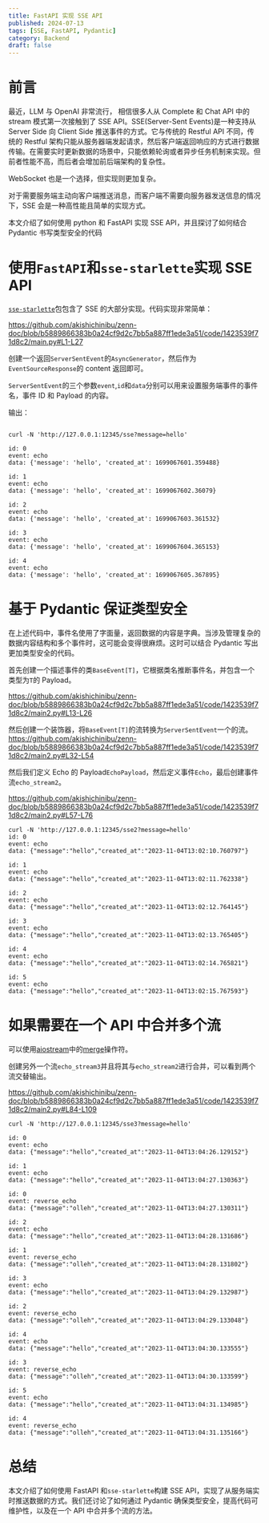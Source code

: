 ```yaml
---
title: FastAPI 实现 SSE API
published: 2024-07-13
tags: [SSE, FastAPI, Pydantic]
category: Backend
draft: false
---
```


# 前言

最近，LLM 与 OpenAI 非常流行， 相信很多人从 Complete 和 Chat API 中的 stream 模式第一次接触到了 SSE API。SSE(Server-Sent Events)是一种支持从 Server Side 向 Client Side 推送事件的方式。它与传统的 Restful API 不同，传统的 Restful 架构只能从服务器端发起请求，然后客户端返回响应的方式进行数据传输。在需要实时更新数据的场景中，只能依赖轮询或者异步任务机制来实现。但前者性能不高，而后者会增加前后端架构的复杂性。

WebSocket 也是一个选择，但实现则更加复杂。

对于需要服务端主动向客户端推送消息，而客户端不需要向服务器发送信息的情况下，SSE 会是一种高性能且简单的实现方式。

本文介绍了如何使用 python 和 FastAPI 实现 SSE API，并且探讨了如何结合 Pydantic 书写类型安全的代码

# 使用`FastAPI`和`sse-starlette`实现 SSE API

[`sse-starlette`](https://github.com/sysid/sse-starlette)包包含了 SSE 的大部分实现。代码实现非常简单：

https://github.com/akishichinibu/zenn-doc/blob/b5889866383b0a24cf9d2c7bb5a887ff1ede3a51/code/1423539f71d8c2/main.py#L1-L27

创建一个返回`ServerSentEvent`的`AsyncGenerator`，然后作为`EventSourceResponse`的 content 返回即可。

`ServerSentEvent`的三个参数`event`,`id`和`data`分别可以用来设置服务端事件的事件名，事件 ID 和 Payload 的内容。

输出：

```shell

curl -N 'http://127.0.0.1:12345/sse?message=hello'

id: 0
event: echo
data: {'message': 'hello', 'created_at': 1699067601.359488}

id: 1
event: echo
data: {'message': 'hello', 'created_at': 1699067602.36079}

id: 2
event: echo
data: {'message': 'hello', 'created_at': 1699067603.361532}

id: 3
event: echo
data: {'message': 'hello', 'created_at': 1699067604.365153}

id: 4
event: echo
data: {'message': 'hello', 'created_at': 1699067605.367895}
```

# 基于 Pydantic 保证类型安全

在上述代码中，事件名使用了字面量，返回数据的内容是字典。当涉及管理复杂的数据内容结构和多个事件时，这可能会变得很麻烦。这时可以结合 Pydantic 写出更加类型安全的代码。

首先创建一个描述事件的类`BaseEvent[T]`，它根据类名推断事件名，并包含一个类型为`T`的 Payload。

https://github.com/akishichinibu/zenn-doc/blob/b5889866383b0a24cf9d2c7bb5a887ff1ede3a51/code/1423539f71d8c2/main2.py#L13-L26

然后创建一个装饰器，将`BaseEvent[T]`的流转换为`ServerSentEvent`一个的流。
https://github.com/akishichinibu/zenn-doc/blob/b5889866383b0a24cf9d2c7bb5a887ff1ede3a51/code/1423539f71d8c2/main2.py#L32-L54

然后我们定义 Echo 的 Payload`EchoPayload`，然后定义事件`Echo`，最后创建事件流`echo_stream2`。

https://github.com/akishichinibu/zenn-doc/blob/b5889866383b0a24cf9d2c7bb5a887ff1ede3a51/code/1423539f71d8c2/main2.py#L57-L76

```shell
curl -N 'http://127.0.0.1:12345/sse2?message=hello'
id: 0
event: echo
data: {"message":"hello","created_at":"2023-11-04T13:02:10.760797"}

id: 1
event: echo
data: {"message":"hello","created_at":"2023-11-04T13:02:11.762338"}

id: 2
event: echo
data: {"message":"hello","created_at":"2023-11-04T13:02:12.764145"}

id: 3
event: echo
data: {"message":"hello","created_at":"2023-11-04T13:02:13.765405"}

id: 4
event: echo
data: {"message":"hello","created_at":"2023-11-04T13:02:14.765821"}

id: 5
event: echo
data: {"message":"hello","created_at":"2023-11-04T13:02:15.767593"}
```

# 如果需要在一个 API 中合并多个流

可以使用[aiostream](https://github.com/vxgmichel/aiostream)中的[merge](https://aiostream.readthedocs.io/en/latest/operators.html#aiostream.stream.merge)操作符。

创建另外一个流`echo_stream3`并且将其与`echo_stream2`进行合并，可以看到两个流交替输出。

https://github.com/akishichinibu/zenn-doc/blob/b5889866383b0a24cf9d2c7bb5a887ff1ede3a51/code/1423539f71d8c2/main2.py#L84-L109

```shell
curl -N 'http://127.0.0.1:12345/sse3?message=hello'

id: 0
event: echo
data: {"message":"hello","created_at":"2023-11-04T13:04:26.129152"}

id: 1
event: echo
data: {"message":"hello","created_at":"2023-11-04T13:04:27.130363"}

id: 0
event: reverse_echo
data: {"message":"olleh","created_at":"2023-11-04T13:04:27.130311"}

id: 2
event: echo
data: {"message":"hello","created_at":"2023-11-04T13:04:28.131686"}

id: 1
event: reverse_echo
data: {"message":"olleh","created_at":"2023-11-04T13:04:28.131802"}

id: 3
event: echo
data: {"message":"hello","created_at":"2023-11-04T13:04:29.132987"}

id: 2
event: reverse_echo
data: {"message":"olleh","created_at":"2023-11-04T13:04:29.133048"}

id: 4
event: echo
data: {"message":"hello","created_at":"2023-11-04T13:04:30.133555"}

id: 3
event: reverse_echo
data: {"message":"olleh","created_at":"2023-11-04T13:04:30.133599"}

id: 5
event: echo
data: {"message":"hello","created_at":"2023-11-04T13:04:31.134985"}

id: 4
event: reverse_echo
data: {"message":"olleh","created_at":"2023-11-04T13:04:31.135166"}
```

# 总结

本文介绍了如何使用 FastAPI 和`sse-starlette`构建 SSE API，实现了从服务端实时推送数据的方式。我们还讨论了如何通过 Pydantic 确保类型安全，提高代码可维护性，以及在一个 API 中合并多个流的方法。
